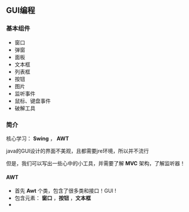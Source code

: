 ## GUI编程

### 基本组件

- 窗口
- 弹窗
- 面板
- 文本框
- 列表框
- 按钮
- 图片
- 监听事件
- 鼠标、键盘事件
- 破解工具



### 简介

核心学习： **Swing** ， **AWT** 

java的GUI设计的界面不美观，且都需要jre环境，所以并不流行

但是，我们可以写出一些心中的小工具，并需要了解 **MVC** 架构，了解监听器！



#### AWT

- 首先 **Awt** 个类，包含了很多类和接口！GUI !
- 包含元素： **窗口** ，**按钮** ，**文本框** 
- 